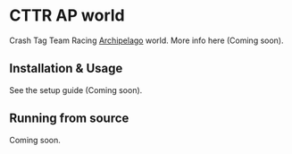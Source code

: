 # CTTR AP world

Crash Tag Team Racing [Archipelago](https://archipelago.gg/) world.
More info here (Coming soon).

## Installation & Usage

See the setup guide (Coming soon).

## Running from source

Coming soon.